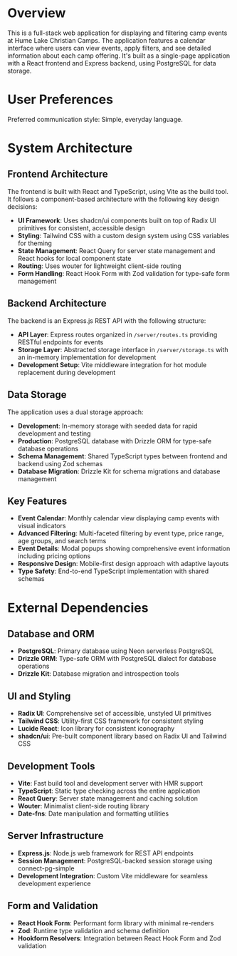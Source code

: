 # Overview

This is a full-stack web application for displaying and filtering camp events at Hume Lake Christian Camps. The application features a calendar interface where users can view events, apply filters, and see detailed information about each camp offering. It's built as a single-page application with a React frontend and Express backend, using PostgreSQL for data storage.

# User Preferences

Preferred communication style: Simple, everyday language.

# System Architecture

## Frontend Architecture
The frontend is built with React and TypeScript, using Vite as the build tool. It follows a component-based architecture with the following key design decisions:

- **UI Framework**: Uses shadcn/ui components built on top of Radix UI primitives for consistent, accessible design
- **Styling**: Tailwind CSS with a custom design system using CSS variables for theming
- **State Management**: React Query for server state management and React hooks for local component state
- **Routing**: Uses wouter for lightweight client-side routing
- **Form Handling**: React Hook Form with Zod validation for type-safe form management

## Backend Architecture
The backend is an Express.js REST API with the following structure:

- **API Layer**: Express routes organized in `/server/routes.ts` providing RESTful endpoints for events
- **Storage Layer**: Abstracted storage interface in `/server/storage.ts` with an in-memory implementation for development
- **Development Setup**: Vite middleware integration for hot module replacement during development

## Data Storage
The application uses a dual storage approach:

- **Development**: In-memory storage with seeded data for rapid development and testing
- **Production**: PostgreSQL database with Drizzle ORM for type-safe database operations
- **Schema Management**: Shared TypeScript types between frontend and backend using Zod schemas
- **Database Migration**: Drizzle Kit for schema migrations and database management

## Key Features
- **Event Calendar**: Monthly calendar view displaying camp events with visual indicators
- **Advanced Filtering**: Multi-faceted filtering by event type, price range, age groups, and search terms
- **Event Details**: Modal popups showing comprehensive event information including pricing options
- **Responsive Design**: Mobile-first design approach with adaptive layouts
- **Type Safety**: End-to-end TypeScript implementation with shared schemas

# External Dependencies

## Database and ORM
- **PostgreSQL**: Primary database using Neon serverless PostgreSQL
- **Drizzle ORM**: Type-safe ORM with PostgreSQL dialect for database operations
- **Drizzle Kit**: Database migration and introspection tools

## UI and Styling
- **Radix UI**: Comprehensive set of accessible, unstyled UI primitives
- **Tailwind CSS**: Utility-first CSS framework for consistent styling
- **Lucide React**: Icon library for consistent iconography
- **shadcn/ui**: Pre-built component library based on Radix UI and Tailwind CSS

## Development Tools
- **Vite**: Fast build tool and development server with HMR support
- **TypeScript**: Static type checking across the entire application
- **React Query**: Server state management and caching solution
- **Wouter**: Minimalist client-side routing library
- **Date-fns**: Date manipulation and formatting utilities

## Server Infrastructure
- **Express.js**: Node.js web framework for REST API endpoints
- **Session Management**: PostgreSQL-backed session storage using connect-pg-simple
- **Development Integration**: Custom Vite middleware for seamless development experience

## Form and Validation
- **React Hook Form**: Performant form library with minimal re-renders
- **Zod**: Runtime type validation and schema definition
- **Hookform Resolvers**: Integration between React Hook Form and Zod validation